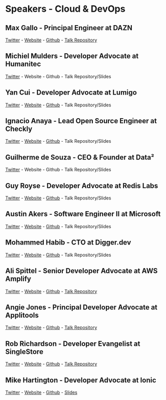 # Speakers - Cloud & DevOps

## Max Gallo - Principal Engineer at DAZN
[Twitter](https://twitter.com/_maxgallo) - [Website](https://maxgallo.io/) - [Github](https://github.com/maxgallo) - [Talk Repository](https://github.com/maxgallo/talk-micro-frontends-migration)


## Michiel Mulders - Developer Advocate at Humanitec
[Twitter](https://twitter.com/michiel_mulders) - Website - Github - Talk Repository/Slides


## Yan Cui - Developer Advocate at Lumigo
[Twitter](https://twitter.com/theburningmonk) - [Website](https://theburningmonk.com/) - [Github](https://github.com/theburningmonk) - Talk Repository/Slides


## Ignacio Anaya - Lead Open Source Engineer at Checkly
[Twitter](https://twitter.com/ianaya89) - [Website](https://ianaya89.dev/) - [Github](https://github.com/ianaya89) - Talk Repository/Slides


## Guilherme de Souza - CEO & Founder at Data²
[Twitter](https://twitter.com/_Gui_Souza) - Website - Github - Talk Repository/Slides


## Guy Royse - Developer Advocate at Redis Labs
[Twitter](https://twitter.com/guyroyse) - [Website](http://guyroyse.com/) - [Github](https://github.com/guyroyse) - Talk Repository/Slides


## Austin Akers - Software Engineer II at Microsoft
[Twitter](https://twitter.com/tweetmonster999) - [Website](https://austinakers.com/) - [Github](https://github.com/BboyAkers) - Talk Repository/Slides


## Mohammed Habib - CTO at Digger.dev
[Twitter](https://twitter.com/_motatoes_) - [Website](https://digger.dev/) - [Github](https://github.com/motatoes) - Talk Repository/Slides


## Ali Spittel - Senior Developer Advocate at AWS Amplify
[Twitter](https://twitter.com/ASpittel) - [Website](https://alispit.tel/) - [Github](https://github.com/aspittel) - [Talk Repository](https://github.com/aspittel/video-course-platform)


## Angie Jones - Principal Developer Advocate at Applitools
[Twitter](https://twitter.com/techgirl1908) - [Website](https://angiejones.tech/) - [Github](https://github.com/angiejones/) - [Talk Repository](https://github.com/angiejones/automation-bookstore)


## Rob Richardson - Developer Evangelist at SingleStore
[Twitter](https://twitter.com/rob_rich) - [Website](https://robrich.org/) - [Github](https://github.com/robrich/) - [Talk Repository](https://github.com/robrich/create-robust-deployments-for-spa-and-api)


## Mike Hartington - Developer Advocate at Ionic
[Twitter](https://twitter.com/mhartington) - [Website](https://mhartington.io/) - [Github](https://github.com/mhartington) - [Slides](https://mhartington.io/rethinking-cross-platform/)

